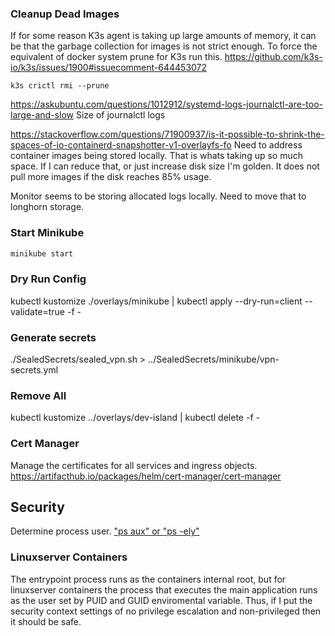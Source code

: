 ### Cleanup Dead Images
If for some reason K3s agent is taking up large amounts of memory, it can be that the garbage
collection for images is not strict enough.
To force the equivalent of docker system prune for K3s run this.
https://github.com/k3s-io/k3s/issues/1900#issuecomment-644453072

```k3s crictl rmi --prune```


https://askubuntu.com/questions/1012912/systemd-logs-journalctl-are-too-large-and-slow
Size of journalctl logs


https://stackoverflow.com/questions/71900937/is-it-possible-to-shrink-the-spaces-of-io-containerd-snapshotter-v1-overlayfs-fo
Need to address container images being stored locally. That is whats taking up so much space.
If I can reduce that, or just increase disk size I'm golden.
It does not pull more images if the disk reaches 85% usage.

Monitor seems to be storing allocated logs locally. Need to move that to longhorn storage.

### Start Minikube
```bash
minikube start
```

### Dry Run Config
kubectl kustomize ./overlays/minikube | kubectl apply --dry-run=client --validate=true -f -

### Generate secrets
./SealedSecrets/sealed_vpn.sh > ../SealedSecrets/minikube/vpn-secrets.yml


### Remove All
kubectl kustomize ../overlays/dev-island | kubectl delete -f -


### Cert Manager
Manage the certificates for all services and ingress objects.
https://artifacthub.io/packages/helm/cert-manager/cert-manager 


## Security

Determine process user. ["ps aux" or "ps -ely"](https://man7.org/linux/man-pages/man1/ps.1.html)

### Linuxserver Containers
The entrypoint process runs as the containers internal root, but for linuxserver containers the
process that executes the main application runs as the user set by PUID and GUID enviromental
variable. Thus, if I put the security context settings of no privilege escalation and non-privileged
then it should be safe.

